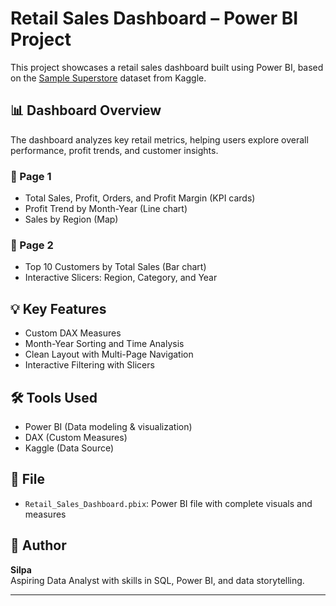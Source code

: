 # Retail Sales Dashboard – Power BI Project

This project showcases a retail sales dashboard built using Power BI, based on the [Sample Superstore](https://www.kaggle.com/datasets/vivek468/sample-superstore) dataset from Kaggle.

## 📊 Dashboard Overview

The dashboard analyzes key retail metrics, helping users explore overall performance, profit trends, and customer insights.

### 🔹 Page 1 
- Total Sales, Profit, Orders, and Profit Margin (KPI cards)
- Profit Trend by Month-Year (Line chart)
- Sales by Region (Map)

### 🔹 Page 2 
- Top 10 Customers by Total Sales (Bar chart)
- Interactive Slicers: Region, Category, and Year

## 💡 Key Features
- Custom DAX Measures
- Month-Year Sorting and Time Analysis
- Clean Layout with Multi-Page Navigation
- Interactive Filtering with Slicers

## 🛠️ Tools Used
- Power BI (Data modeling & visualization)
- DAX (Custom Measures)
- Kaggle (Data Source)

## 📁 File
- `Retail_Sales_Dashboard.pbix`: Power BI file with complete visuals and measures

## 📌 Author
**Silpa**  
Aspiring Data Analyst with skills in SQL, Power BI, and data storytelling.

---


